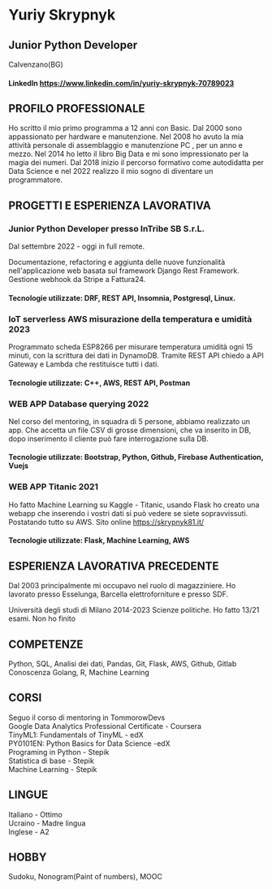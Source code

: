 # Yuriy Skrypnyk
## Junior Python Developer

Calvenzano(BG)
#### LinkedIn https://www.linkedin.com/in/yuriy-skrypnyk-70789023

## PROFILO PROFESSIONALE
Ho scritto il mio primo programma a 12 anni con Basic. Dal 2000 sono appassionato per hardware e manutenzione. Nel 2008 ho avuto la mia attività personale di assemblaggio e manutenzione PC , per un anno e mezzo. Nel 2014 ho letto il libro Big Data e mi sono impressionato per la magia dei numeri. Dal 2018 inizio il percorso formativo come autodidatta per Data Science  e nel 2022 realizzo il mio sogno di diventare un programmatore.  

## PROGETTI E ESPERIENZA LAVORATIVA

### Junior Python Developer presso InTribe SB S.r.L.
Dal settembre 2022 - oggi in full remote.

Documentazione, refactoring e aggiunta delle nuove funzionalità nell'applicazione  web basata sul framework Django Rest Framework.
Gestione webhook da Stripe a Fattura24.
#### Tecnologie utilizzate: DRF, REST API, Insomnia, Postgresql, Linux.

### IoT serverless AWS misurazione della temperatura e umidità 2023
Programmato scheda ESP8266 per misurare temperatura umidità ogni 15 minuti, con la scrittura dei dati in DynamoDB. Tramite REST API chiedo a API Gateway e Lambda che restituisce tutti i dati.
#### Tecnologie utilizzate: C++, AWS, REST API, Postman

### WEB APP Database querying 2022
Nel corso del mentoring, in squadra di 5 persone, abbiamo realizzato un app. Che accetta un file CSV di grosse dimensioni,  che va inserito in DB, dopo inserimento il cliente può fare interrogazione sulla DB.
#### Tecnologie utilizzate: Bootstrap, Python, Github, Firebase Authentication, Vuejs

### WEB APP Titanic 2021
Ho fatto Machine Learning su Kaggle - Titanic, usando Flask ho creato una  webapp che inserendo i vostri dati si può vedere se siete sopravvissuti. Postatando tutto su AWS. Sito online https://skrypnyk81.it/
#### Tecnologie utilizzate: Flask, Machine Learning, AWS

## ESPERIENZA LAVORATIVA PRECEDENTE
Dal 2003 principalmente mi occupavo nel ruolo di magazziniere. Ho lavorato presso Esselunga, Barcella elettroforniture e presso SDF.

Università degli studi di Milano
2014-2023 Scienze politiche. Ho fatto 13/21 esami. Non ho finito 


## COMPETENZE
Python, SQL, Analisi dei dati, Pandas, Git, Flask, AWS, Github, Gitlab \
Conoscenza Golang, R, Machine Learning

## CORSI
Seguo il corso di mentoring  in TommorowDevs \
Google Data Analytics Professional Certificate - Coursera \
TinyML1: Fundamentals of TinyML - edX \
PY0101EN: Python Basics for Data Science -edX \
Programing in Python - Stepik \
Statistica di base - Stepik \
Machine Learning - Stepik 

## LINGUE
Italiano - Ottimo \
Ucraino - Madre lingua \
Inglese - A2 

## HOBBY
Sudoku, 
Nonogram(Paint of numbers),
MOOC




